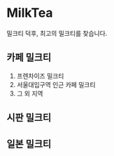 # MilkTea
밀크티 덕후, 최고의 밀크티를 찾습니다.
## 카페 밀크티
1. 프렌차이즈 밀크티
2. 서울대입구역 인근 카페 밀크티
3. 그 외 지역
## 시판 밀크티
## 일본 밀크티